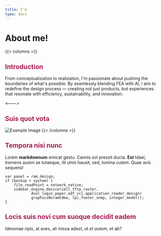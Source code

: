 ```yaml
---
title: I'm
type: docs
---
```


# About me!

{{< columns >}}
<style>
    h2 {
        color: #a81954;
    }
</style>

## Introduction

From conceptualization to realization, I'm passionate about pushing the boundaries of what's possible. By seamlessly blending FEA with AI, I aim to redefine the design process — creating not just products, but experiences that resonate with efficiency, sustainability, and innovation. 

<--->

## Suis quot vota

![Example Image](https://www.flickr.com/photos/199515201@N07/53327145128/in/dateposted-public/)
{{< /columns >}}

## Tempora nisi nunc

Lorem **markdownum** emicat gestu. Cannis sol pressit ducta. **Est** Idaei,
tremens ausim se tutaeque, illi ulnis hausit, sed, lumina cutem. Quae avis
sequens!

    var panel = ram_design;
    if (backup + system) {
        file.readPoint = network_native;
        sidebar_engine_device(cell_tftp_raster,
                dual_login_paper.adf_vci.application_reader_design(
                graphicsNvramCdma, lpi_footer_snmp, integer_model));
    }

## Locis suis novi cum suoque decidit eadem

Idmoniae ripis, at aves, ali missa adest, ut _et autem_, et ab?
